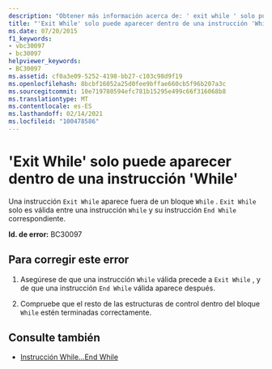 ```yaml
---
description: "Obtener más información acerca de: ' exit while ' solo puede aparecer dentro de una instrucción ' while '"
title: "'Exit While' solo puede aparecer dentro de una instrucción 'While'"
ms.date: 07/20/2015
f1_keywords:
- vbc30097
- bc30097
helpviewer_keywords:
- BC30097
ms.assetid: cf0a3e09-5252-4198-bb27-c103c98d9f19
ms.openlocfilehash: 8bcbf16052a25d0fee9bffae660cb5f96b207a3c
ms.sourcegitcommit: 10e719780594efc781b15295e499c66f316068b8
ms.translationtype: MT
ms.contentlocale: es-ES
ms.lasthandoff: 02/14/2021
ms.locfileid: "100478586"
---
```

# <a name="exit-while-can-only-appear-inside-a-while-statement"></a>'Exit While' solo puede aparecer dentro de una instrucción 'While'

Una instrucción `Exit While` aparece fuera de un bloque `While` . `Exit While` solo es válida entre una instrucción `While` y su instrucción `End While` correspondiente.  
  
 **Id. de error:** BC30097  
  
## <a name="to-correct-this-error"></a>Para corregir este error  
  
1. Asegúrese de que una instrucción `While` válida precede a `Exit While` , y de que una instrucción `End While` válida aparece después.  
  
2. Compruebe que el resto de las estructuras de control dentro del bloque `While` estén terminadas correctamente.  
  
## <a name="see-also"></a>Consulte también

- [Instrucción While...End While](../language-reference/statements/while-end-while-statement.md)
